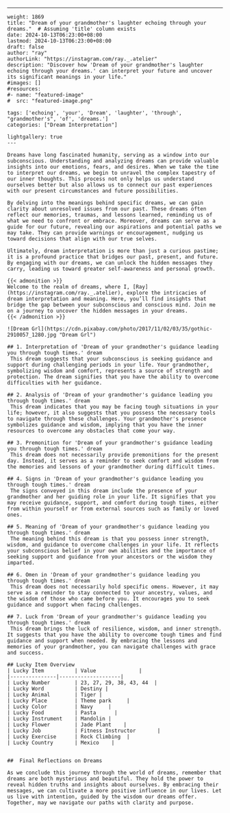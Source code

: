 ---
    weight: 1869
    title: "Dream of your grandmother's laughter echoing through your dreams."  # Assuming 'title' column exists
    date: 2024-10-13T06:23:00+08:00
    lastmod: 2024-10-13T06:23:00+08:00
    draft: false
    author: "ray"
    authorLink: "https://instagram.com/ray._.atelier"
    description: "Discover how 'Dream of your grandmother's laughter echoing through your dreams.' can interpret your future and uncover its significant meanings in your life."
    #images: []
    #resources:
    #- name: "featured-image"
    #  src: "featured-image.png"
    
    tags: ['echoing', 'your', 'Dream', 'laughter', 'through', "grandmother's", 'of', 'dreams.']
    categories: ["Dream Interpretation"]
    
    lightgallery: true
    ---
    
    Dreams have long fascinated humanity, serving as a window into our subconscious. Understanding and analyzing dreams can provide valuable insights into our emotions, fears, and desires. When we take the time to interpret our dreams, we begin to unravel the complex tapestry of our inner thoughts. This process not only helps us understand ourselves better but also allows us to connect our past experiences with our present circumstances and future possibilities.
    
    By delving into the meanings behind specific dreams, we can gain clarity about unresolved issues from our past. These dreams often reflect our memories, traumas, and lessons learned, reminding us of what we need to confront or embrace. Moreover, dreams can serve as a guide for our future, revealing our aspirations and potential paths we may take. They can provide warnings or encouragement, nudging us toward decisions that align with our true selves.
    
    Ultimately, dream interpretation is more than just a curious pastime; it is a profound practice that bridges our past, present, and future. By engaging with our dreams, we can unlock the hidden messages they carry, leading us toward greater self-awareness and personal growth.
    
    {{< admonition >}}
    Welcome to the realm of dreams, where I, [Ray](https://instagram.com/ray._.atelier), explore the intricacies of dream interpretation and meaning. Here, you’ll find insights that bridge the gap between your subconscious and conscious mind. Join me on a journey to uncover the hidden messages in your dreams.
    {{< /admonition >}}
    
    ![Dream Grl](https://cdn.pixabay.com/photo/2017/11/02/03/35/gothic-2910057_1280.jpg "Dream Grl")
    
    ## 1. Interpretation of 'Dream of your grandmother's guidance leading you through tough times.' dream
     This dream suggests that your subconscious is seeking guidance and support during challenging periods in your life. Your grandmother, symbolizing wisdom and comfort, represents a source of strength and protection. The dream signifies that you have the ability to overcome difficulties with her guidance.
    
    ## 2. Analysis of 'Dream of your grandmother's guidance leading you through tough times.' dream
     This dream indicates that you may be facing tough situations in your life; however, it also suggests that you possess the necessary tools to navigate through these challenges. Your grandmother's presence symbolizes guidance and wisdom, implying that you have the inner resources to overcome any obstacles that come your way.
    
    ## 3. Premonition for 'Dream of your grandmother's guidance leading you through tough times.' dream
     This dream does not necessarily provide premonitions for the present day. Instead, it serves as a reminder to seek comfort and wisdom from the memories and lessons of your grandmother during difficult times.
    
    ## 4. Signs in 'Dream of your grandmother's guidance leading you through tough times.' dream
     The signs conveyed in this dream include the presence of your grandmother and her guiding role in your life. It signifies that you may receive guidance, support, and comfort during tough times, either from within yourself or from external sources such as family or loved ones.
    
    ## 5. Meaning of 'Dream of your grandmother's guidance leading you through tough times.' dream
     The meaning behind this dream is that you possess inner strength, wisdom, and guidance to overcome challenges in your life. It reflects your subconscious belief in your own abilities and the importance of seeking support and guidance from your ancestors or the wisdom they imparted.
    
    ## 6. Omen in 'Dream of your grandmother's guidance leading you through tough times.' dream
     This dream does not necessarily hold specific omens. However, it may serve as a reminder to stay connected to your ancestry, values, and the wisdom of those who came before you. It encourages you to seek guidance and support when facing challenges.
    
    ## 7. Luck from 'Dream of your grandmother's guidance leading you through tough times.' dream
     This dream brings the luck of resilience, wisdom, and inner strength. It suggests that you have the ability to overcome tough times and find guidance and support when needed. By embracing the lessons and memories of your grandmother, you can navigate challenges with grace and success.
    
    ## Lucky Item Overview
    | Lucky Item          | Value              |
    |---------------|--------------------|
    | Lucky Number        | 23, 27, 29, 38, 43, 44  |
    | Lucky Word          | Destiny |
    | Lucky Animal        | Tiger |
    | Lucky Place         | Theme park     |
    | Lucky Color         | Navy     |
    | Lucky Food          | Pasta      |
    | Lucky Instrument    | Mandolin |
    | Lucky Flower        | Jade Plant    |
    | Lucky Job           | Fitness Instructor       |
    | Lucky Exercise      | Rock Climbing  |
    | Lucky Country       | Mexico    |
    
    
    ##  Final Reflections on Dreams
    
    As we conclude this journey through the world of dreams, remember that dreams are both mysterious and beautiful. They hold the power to reveal hidden truths and insights about ourselves. By embracing their messages, we can cultivate a more positive influence in our lives. Let us live with intention, guided by the wisdom our dreams offer. Together, may we navigate our paths with clarity and purpose.
    
